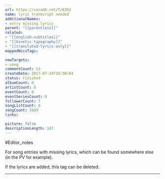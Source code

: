 ```yaml
---
url: https://vocadb.net/T/6362
name: lyric transcript needed
additionalNames: 
- entry missing lyrics
parent: "[[parentless]]"
related:
- "[[english-subtitles]]"
- "[[kinetic-typography]]"
- "[[translated-lyrics-only]]"
mappedNicoTags:

newTargets:
- song
commentCount: 13
createDate: 2017-07-24T19:50:04
status: Finished
albumCount: 0
artistCount: 0
eventCount: 0
eventSeriesCount: 0
followerCount: 7
songListCount: 0
songCount: 3569
links: 

picture: false
descriptionLength: 147
---
```


#Editor_notes

For song entries with missing lyrics, which can be found somewhere else (in the PV for example).

If the lyrics are added, this tag can be deleted.

---

